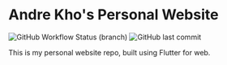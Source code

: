 # Andre Kho's Personal Website

![GitHub Workflow Status (branch)](https://img.shields.io/github/workflow/status/nekoto-kun/nekoto-kun.github.io/Build%20and%20Deploy%20Flutter%20Web/main?style=for-the-badge)
![GitHub last commit](https://img.shields.io/github/last-commit/nekoto-kun/nekoto-kun.github.io?style=for-the-badge)

This is my personal website repo, built using Flutter for web.
